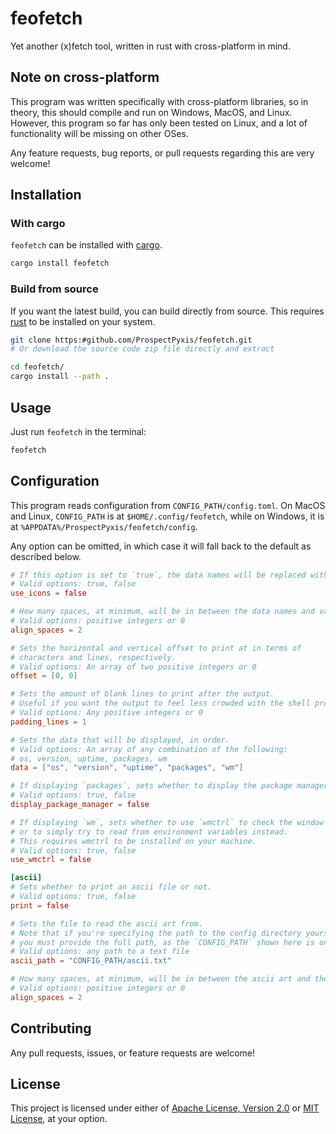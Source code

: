 # feofetch

Yet another (x)fetch tool, written in rust with cross-platform in mind.

## Note on cross-platform

This program was written specifically with cross-platform libraries, so in theory, 
this should compile and run on Windows, MacOS, and Linux. However, this program 
so far has only been tested on Linux, and a lot of functionality will be missing
on other OSes.

Any feature requests, bug reports, or pull requests regarding this are very welcome!

## Installation

### With cargo

`feofetch` can be installed with [cargo](https:#www.rust-lang.org/tools/install).

```sh
cargo install feofetch
```

### Build from source

If you want the latest build, you can build directly from source. This requires 
[rust](https:#www.rust-lang.org/tools/install) to be installed on your system.

```sh
git clone https:#github.com/ProspectPyxis/feofetch.git
# Or download the source code zip file directly and extract

cd feofetch/
cargo install --path .
```

## Usage

Just run `feofetch` in the terminal:

```sh
feofetch
```

## Configuration

This program reads configuration from `CONFIG_PATH/config.toml`. On MacOS and Linux, 
`CONFIG_PATH` is at `$HOME/.config/feofetch`, while on Windows, it is at 
`%APPDATA%/ProspectPyxis/feofetch/config`.

Any option can be omitted, in which case it will fall back to the default as described below.

```toml
# If this option is set to `true`, the data names will be replaced with a Nerd Font icon.
# Valid options: true, false
use_icons = false

# How many spaces, at minimum, will be in between the data names and values.
# Valid options: positive integers or 0
align_spaces = 2

# Sets the horizontal and vertical offset to print at in terms of
# characters and lines, respectively.
# Valid options: An array of two positive integers or 0
offset = [0, 0]

# Sets the amount of blank lines to print after the output.
# Useful if you want the output to feel less crowded with the shell prompt.
# Valid options: Any positive integers or 0
padding_lines = 1

# Sets the data that will be displayed, in order.
# Valid options: An array of any combination of the following:
# os, version, uptime, packages, wm
data = ["os", "version", "uptime", "packages", "wm"]

# If displaying `packages`, sets whether to display the package managers used.
# Valid options: true, false
display_package_manager = false

# If displaying `wm`, sets whether to use `wmctrl` to check the window manager,
# or to simply try to read from environment variables instead.
# This requires wmctrl to be installed on your machine.
# Valid options: true, false
use_wmctrl = false

[ascii]
# Sets whether to print an ascii file or not.
# Valid options: true, false
print = false

# Sets the file to read the ascii art from.
# Note that if you're specifying the path to the config directory yourself,
# you must provide the full path, as the `CONFIG_PATH` shown here is only a placeholder.
# Valid options: any path to a text file
ascii_path = "CONFIG_PATH/ascii.txt"

# How many spaces, at minimum, will be in between the ascii art and the data names.
# Valid options: positive integers or 0
align_spaces = 2
```

## Contributing

Any pull requests, issues, or feature requests are welcome!

## License

This project is licensed under either of [Apache License, Version 2.0](LICENSE-APACHE.md) 
or [MIT License](LICENSE-MIT.md), at your option.
